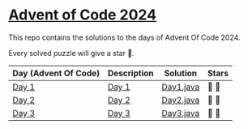 # [Advent of Code 2024](https://adventofcode.com/2024)

This repo contains the solutions to the days of Advent Of Code 2024.

Every solved puzzle will give a star 🌟.

| Day (Advent Of Code)                         | Description                                     | Solution                                           | Stars |
|----------------------------------------------|-------------------------------------------------|----------------------------------------------------|-------|
| [Day 1](https://adventofcode.com/2024/day/1) | [Day 1](src/main/resources/day1/description.md) | [Day1.java](src/main/java/com/rips7/day/Day1.java) | 🌟 🌟 |
| [Day 2](https://adventofcode.com/2024/day/2) | [Day 2](src/main/resources/day2/description.md) | [Day2.java](src/main/java/com/rips7/day/Day2.java) | 🌟 🌟 |
| [Day 3](https://adventofcode.com/2024/day/3) | [Day 3](src/main/resources/day3/description.md) | [Day3.java](src/main/java/com/rips7/day/Day3.java) | 🌟 🌟 |%